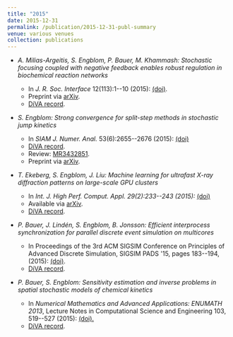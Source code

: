 ```yaml
---
title: "2015"
date: 2015-12-31
permalink: /publication/2015-12-31-publ-summary
venue: various venues
collection: publications
---
```


*   _A. Milias-Argeitis, S. Engblom, P. Bauer, M. Khammash: Stochastic focusing coupled with negative feedback enables robust regulation in biochemical reaction networks_
    
    *   In _J. R. Soc. Interface_ 12(113):1--10 (2015): [(doi)](http://dx.doi.org/10.1098/rsif.2015.0831).
    *   Preprint via [arXiv](http://arxiv.org/abs/1504.08116).
    *   [DiVA record](http://urn.kb.se/resolve?urn=urn:nbn:se:uu:diva-267770).
*   _S. Engblom: Strong convergence for split-step methods in stochastic jump kinetics_
    
    *   In _SIAM J. Numer. Anal._ 53(6):2655--2676 (2015): [(doi)](http://dx.doi.org/10.1137/141000841)
    *   [DiVA record](http://urn.kb.se/resolve?urn=urn:nbn:se:uu:diva-239548).
    *   Review: [MR3432851](http://www.ams.org/mathscinet-getitem?mr=3432851).
    *   Preprint via [arXiv](http://arxiv.org/abs/1412.6292).
*   _T. Ekeberg, S. Engblom, J. Liu: Machine learning for ultrafast X-ray diffraction patterns on large-scale GPU clusters_
    
    *   In _Int. J. High Perf. Comput. Appl. 29(2):233--243 (2015):_ [(doi)](http://dx.doi.org/10.1177/1094342015572030)
    *   Available via [arXiv](http://arxiv.org/abs/1409.4256).
    *   [DiVA record](http://urn.kb.se/resolve?urn=urn:nbn:se:uu:diva-232813).
*   _P. Bauer, J. Lindén, S. Engblom, B. Jonsson: Efficient interprocess synchronization for parallel discrete event simulation on multicores_
    
    *   In Proceedings of the 3rd ACM SIGSIM Conference on Principles of Advanced Discrete Simulation, SIGSIM PADS '15, pages 183--194, (2015): [(doi)](http://dx.doi.org/10.1145/2769458.2769476).
    *   [DiVA record](http://urn.kb.se/resolve?urn=urn:nbn:se:uu:diva-260199).
*   _P. Bauer, S. Engblom: Sensitivity estimation and inverse problems in spatial stochastic models of chemical kinetics_
    
    *   In _Numerical Mathematics and Advanced Applications: ENUMATH 2013_, Lecture Notes in Computational Science and Engineering 103, 519--527 (2015): [(doi).](http://dx.doi.org/10.1007/978-3-319-10705-9_51)
    *   [DiVA record](http://urn.kb.se/resolve?urn=urn:nbn:se:uu:diva-237184).
